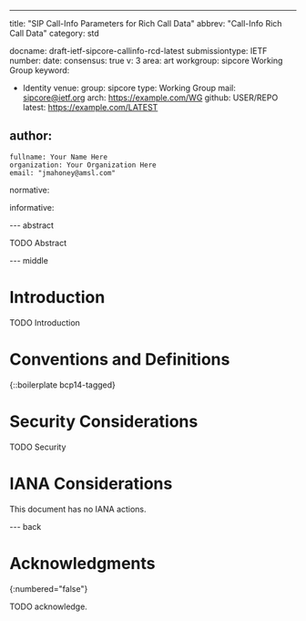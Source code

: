 ---
title: "SIP Call-Info Parameters for Rich Call Data"
abbrev: "Call-Info Rich Call Data"
category: std

docname: draft-ietf-sipcore-callinfo-rcd-latest
submissiontype: IETF
number:
date:
consensus: true
v: 3
area: art
workgroup: sipcore Working Group
keyword:
 - Identity
venue:
  group: sipcore
  type: Working Group
  mail: sipcore@ietf.org
  arch: https://example.com/WG
  github: USER/REPO
  latest: https://example.com/LATEST

author:
 -
    fullname: Your Name Here
    organization: Your Organization Here
    email: "jmahoney@amsl.com"

normative:

informative:


--- abstract

TODO Abstract


--- middle

# Introduction

TODO Introduction


# Conventions and Definitions

{::boilerplate bcp14-tagged}


# Security Considerations

TODO Security


# IANA Considerations

This document has no IANA actions.


--- back

# Acknowledgments
{:numbered="false"}

TODO acknowledge.
